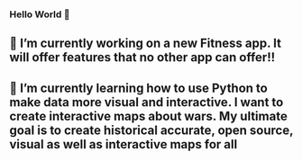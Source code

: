 ### Hello World 👋
## 🔭 I’m currently working on a new Fitness app. It will offer features that no other app can offer!!
## 🌱 I’m currently learning how to use Python to make data more visual and interactive. I want to create interactive maps about wars. My ultimate goal is to create historical accurate, open source, visual as well as interactive maps for all 
<!--
**mdavis1018/mdavis1018** is a ✨ _special_ ✨ repository because its `README.md` (this file) appears on your GitHub profile.

Here are some ideas to get you started:

## 🔭 I’m currently working on a new Fitness app. It will offer features that no other app can offer!!
## 🌱 I’m currently learning how to use Python to make data more visual and interactive. I want to create interactive maps about wars. My ultimate goal is to create historical accurate, open source, visual as well as interactive maps for all 
- 👯 I’m looking to collaborate on ...
- 🤔 I’m looking for help with ...
- 💬 Ask me about ...
- 📫 How to reach me: ...
- 😄 Pronouns: ...
- ⚡ Fun fact: ...
-->
